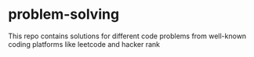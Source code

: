 # problem-solving
This repo contains solutions for different code problems from well-known coding platforms like leetcode and hacker rank
